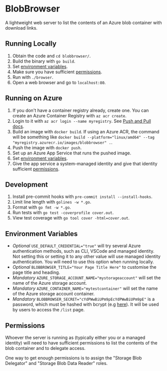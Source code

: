 # BlobBrowser

A lightweight web server to list the contents of an Azure blob container with download links.

## Running Locally

1. Obtain the code and `cd blobbrowser/`.
1. Build the binary with `go build`.
1. Set [environment variables](#environment-variables).
1. Make sure you have sufficient [permissions](#permissions).
1. Run with `./browser`.
1. Open a web browser and go to `localhost:80`.

## Running on Azure

1. If you don't have a container registry already, create one. You can create an Azure Container Registry with `az acr create`.
1. Login to it with `az acr login --name myregistry`. See [Push and Pull docs](https://learn.microsoft.com/en-us/azure/container-registry/container-registry-get-started-docker-cli?tabs=azure-cli).
1. Build an image with `docker build`. If using an Azure ACR, the command will be something like `docker build --platform="linux/amd64" --tag "myregistry.azurecr.io/images/blobbrowser" .`.
1. Push the image with `docker push`.
1. Set up an Azure App Service that runs the pushed image.
1. Set [environment variables](#environment-variables).
1. Give the app service a system-managed identity and give that identity sufficient [permissions](#permissions).

## Development

1. Install pre-commit hooks with `pre-commit install --install-hooks`.
1. Limit line length with `golines -w *.go`.
1. Format with `go fmt -w *.go`.
1. Run tests with `go test -coverprofile cover.out`.
1. View test coverage with `go tool cover -html=cover.out`.

## Environment Variables

- *Optional* `USE_DEFAULT_CREDENTIAL="true"` will try several Azure authentication methods, such as CLI, VSCode and managed identity. Not setting this or setting it to any other value will use managed identity authentication. You will need to use this option when running locally.
- *Optional* `BLOBBROWSER_TITLE="Your Page Title Here"` to customise the page title and heading.
- *Mandatory* `AZURE_STORAGE_ACCOUNT_NAME="mystorageaccount"` will set the name of the Azure storage account.
- *Mandatory* `AZURE_CONTAINER_NAME="mytestcontainer"` will set the name of the Azure storage account container.
- *Mandatory* `BLOBBROWSER_SECRET="cYdPWwBiUPm9pEcYdPWwBiUPm9pE"` is a password, which must be hashed with bcrypt (e.g [here](https://bcrypt.online/)). It will be used by users to access the `/list` page.

## Permissions

Whoever the server is running as (typically either you or a managed identity) will need to have sufficient permissions to list the contents of the blob container and to delegate access.

One way to get enough permissions is to assign the "Storage Blob Delegator" and "Storage Blob Data Reader" roles.
